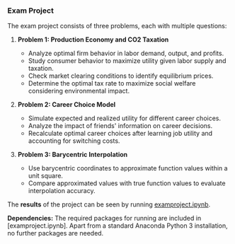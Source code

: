 ### Exam Project

The exam project consists of three problems, each with multiple questions:

1. **Problem 1: Production Economy and CO2 Taxation**
   - Analyze optimal firm behavior in labor demand, output, and profits.
   - Study consumer behavior to maximize utility given labor supply and taxation.
   - Check market clearing conditions to identify equilibrium prices.
   - Determine the optimal tax rate to maximize social welfare considering environmental impact.

2. **Problem 2: Career Choice Model**
   - Simulate expected and realized utility for different career choices.
   - Analyze the impact of friends' information on career decisions.
   - Recalculate optimal career choices after learning job utility and accounting for switching costs.

3. **Problem 3: Barycentric Interpolation**
   - Use barycentric coordinates to approximate function values within a unit square.
   - Compare approximated values with true function values to evaluate interpolation accuracy.

The **results** of the project can be seen by running [examproject.ipynb](examproject.ipynb).

**Dependencies:** The required packages for running are included in [examproject.ipynb]. Apart from a standard Anaconda Python 3 installation, no further packages are needed.